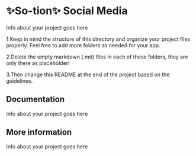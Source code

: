 # ✨So-tion✨ Social Media

Info about your project goes here

1.Keep in mind the structure of this directory and organize your project files properly. Feel free to add more folders as needed for your app.

2.Delete the empty markdown (.md) files in each of these folders, they are only there as placeholder!

3.Then change this README at the end of the project based on the guidelines.

## Documentation

Info about your project goes here

## More information

Info about your project goes here


